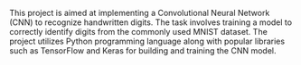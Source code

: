 This project is aimed at implementing a Convolutional Neural Network (CNN) to recognize handwritten digits. The task involves training a model to correctly identify digits from the commonly used MNIST dataset. The project utilizes Python programming language along with popular libraries such as TensorFlow and Keras for building and training the CNN model.
